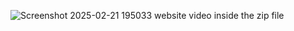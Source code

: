 ![Screenshot 2025-02-21 195033](https://github.com/user-attachments/assets/48cf08fe-2a6c-4c4e-b676-8a842a7d1b4a)
website video inside the zip file

